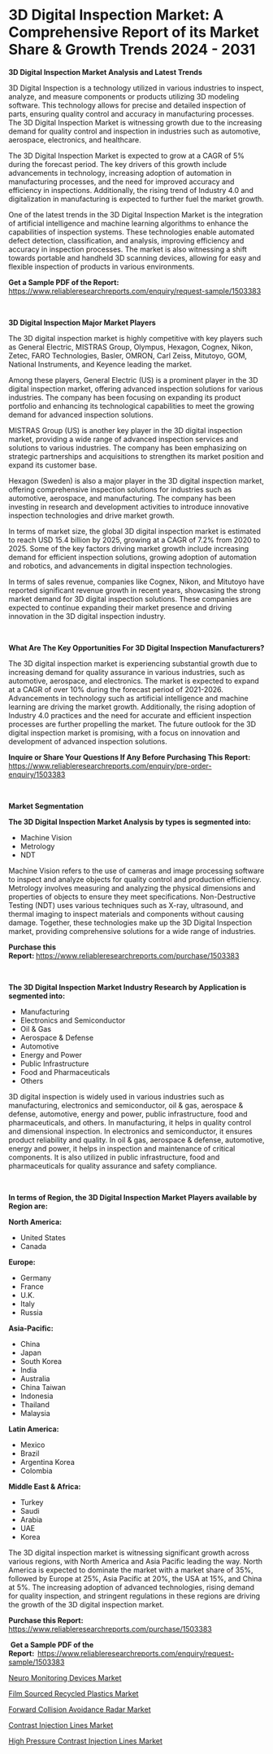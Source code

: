 <p><h1>3D Digital Inspection Market: A Comprehensive Report of its Market Share & Growth Trends 2024 - 2031</h1></p><p><strong>3D Digital Inspection Market Analysis and Latest Trends</strong></p>
<p><p>3D Digital Inspection is a technology utilized in various industries to inspect, analyze, and measure components or products utilizing 3D modeling software. This technology allows for precise and detailed inspection of parts, ensuring quality control and accuracy in manufacturing processes. The 3D Digital Inspection Market is witnessing growth due to the increasing demand for quality control and inspection in industries such as automotive, aerospace, electronics, and healthcare.</p><p>The 3D Digital Inspection Market is expected to grow at a CAGR of 5% during the forecast period. The key drivers of this growth include advancements in technology, increasing adoption of automation in manufacturing processes, and the need for improved accuracy and efficiency in inspections. Additionally, the rising trend of Industry 4.0 and digitalization in manufacturing is expected to further fuel the market growth.</p><p>One of the latest trends in the 3D Digital Inspection Market is the integration of artificial intelligence and machine learning algorithms to enhance the capabilities of inspection systems. These technologies enable automated defect detection, classification, and analysis, improving efficiency and accuracy in inspection processes. The market is also witnessing a shift towards portable and handheld 3D scanning devices, allowing for easy and flexible inspection of products in various environments.</p></p>
<p><strong>Get a Sample PDF of the Report:&nbsp;</strong> <a href="https://www.reliableresearchreports.com/enquiry/request-sample/1503383">https://www.reliableresearchreports.com/enquiry/request-sample/1503383</a></p>
<p>&nbsp;</p>
<p><strong>3D Digital Inspection Major Market Players</strong></p>
<p><p>The 3D digital inspection market is highly competitive with key players such as General Electric, MISTRAS Group, Olympus, Hexagon, Cognex, Nikon, Zetec, FARO Technologies, Basler, OMRON, Carl Zeiss, Mitutoyo, GOM, National Instruments, and Keyence leading the market.</p><p>Among these players, General Electric (US) is a prominent player in the 3D digital inspection market, offering advanced inspection solutions for various industries. The company has been focusing on expanding its product portfolio and enhancing its technological capabilities to meet the growing demand for advanced inspection solutions.</p><p>MISTRAS Group (US) is another key player in the 3D digital inspection market, providing a wide range of advanced inspection services and solutions to various industries. The company has been emphasizing on strategic partnerships and acquisitions to strengthen its market position and expand its customer base.</p><p>Hexagon (Sweden) is also a major player in the 3D digital inspection market, offering comprehensive inspection solutions for industries such as automotive, aerospace, and manufacturing. The company has been investing in research and development activities to introduce innovative inspection technologies and drive market growth.</p><p>In terms of market size, the global 3D digital inspection market is estimated to reach USD 15.4 billion by 2025, growing at a CAGR of 7.2% from 2020 to 2025. Some of the key factors driving market growth include increasing demand for efficient inspection solutions, growing adoption of automation and robotics, and advancements in digital inspection technologies.</p><p>In terms of sales revenue, companies like Cognex, Nikon, and Mitutoyo have reported significant revenue growth in recent years, showcasing the strong market demand for 3D digital inspection solutions. These companies are expected to continue expanding their market presence and driving innovation in the 3D digital inspection industry.</p></p>
<p>&nbsp;</p>
<p><strong>What Are The Key Opportunities For 3D Digital Inspection Manufacturers?</strong></p>
<p><p>The 3D digital inspection market is experiencing substantial growth due to increasing demand for quality assurance in various industries, such as automotive, aerospace, and electronics. The market is expected to expand at a CAGR of over 10% during the forecast period of 2021-2026. Advancements in technology such as artificial intelligence and machine learning are driving the market growth. Additionally, the rising adoption of Industry 4.0 practices and the need for accurate and efficient inspection processes are further propelling the market. The future outlook for the 3D digital inspection market is promising, with a focus on innovation and development of advanced inspection solutions.</p></p>
<p><strong>Inquire or Share Your Questions If Any Before Purchasing This Report:</strong> <a href="https://www.reliableresearchreports.com/enquiry/pre-order-enquiry/1503383">https://www.reliableresearchreports.com/enquiry/pre-order-enquiry/1503383</a></p>
<p>&nbsp;</p>
<p><strong>Market Segmentation</strong></p>
<p><strong>The 3D Digital Inspection Market Analysis by types is segmented into:</strong></p>
<p><ul><li>Machine Vision</li><li>Metrology</li><li>NDT</li></ul></p>
<p><p>Machine Vision refers to the use of cameras and image processing software to inspect and analyze objects for quality control and production efficiency. Metrology involves measuring and analyzing the physical dimensions and properties of objects to ensure they meet specifications. Non-Destructive Testing (NDT) uses various techniques such as X-ray, ultrasound, and thermal imaging to inspect materials and components without causing damage. Together, these technologies make up the 3D Digital Inspection market, providing comprehensive solutions for a wide range of industries.</p></p>
<p><strong>Purchase this Report:&nbsp;</strong><a href="https://www.reliableresearchreports.com/purchase/1503383">https://www.reliableresearchreports.com/purchase/1503383</a></p>
<p>&nbsp;</p>
<p><strong>The 3D Digital Inspection Market Industry Research by Application is segmented into:</strong></p>
<p><ul><li>Manufacturing</li><li>Electronics and Semiconductor</li><li>Oil & Gas</li><li>Aerospace & Defense</li><li>Automotive</li><li>Energy and Power</li><li>Public Infrastructure</li><li>Food and Pharmaceuticals</li><li>Others</li></ul></p>
<p><p>3D digital inspection is widely used in various industries such as manufacturing, electronics and semiconductor, oil & gas, aerospace & defense, automotive, energy and power, public infrastructure, food and pharmaceuticals, and others. In manufacturing, it helps in quality control and dimensional inspection. In electronics and semiconductor, it ensures product reliability and quality. In oil & gas, aerospace & defense, automotive, energy and power, it helps in inspection and maintenance of critical components. It is also utilized in public infrastructure, food and pharmaceuticals for quality assurance and safety compliance.</p></p>
<p>&nbsp;</p>
<p><strong>In terms of Region, the 3D Digital Inspection Market Players available by Region are:</strong></p>
<p>
    <p> <strong> North America: </strong>
        <ul>
            <li>United States</li>
            <li>Canada</li>
        </ul>
        </p> 
    <p> <strong> Europe: </strong>
        <ul>
            <li>Germany</li>
            <li>France</li>
            <li>U.K.</li>
            <li>Italy</li>
            <li>Russia</li>
        </ul>
        </p> 
    <p> <strong> Asia-Pacific: </strong>
        <ul>
            <li>China</li>
            <li>Japan</li>
            <li>South Korea</li>
            <li>India</li>
            <li>Australia</li>
            <li>China Taiwan</li>
            <li>Indonesia</li>
            <li>Thailand</li>
            <li>Malaysia</li>
        </ul>
        </p> 
    <p> <strong> Latin America: </strong>
        <ul>
            <li>Mexico</li>
            <li>Brazil</li>
            <li>Argentina Korea</li>
            <li>Colombia</li>
        </ul>
        </p> 
    <p> <strong> Middle East & Africa: </strong>
        <ul>
            <li>Turkey</li>
            <li>Saudi</li>
            <li>Arabia</li>
            <li>UAE</li>
            <li>Korea</li>
        </ul>
    </p>
    </p>
<p><p>The 3D digital inspection market is witnessing significant growth across various regions, with North America and Asia Pacific leading the way. North America is expected to dominate the market with a market share of 35%, followed by Europe at 25%, Asia Pacific at 20%, the USA at 15%, and China at 5%. The increasing adoption of advanced technologies, rising demand for quality inspection, and stringent regulations in these regions are driving the growth of the 3D digital inspection market.</p></p>
<p><strong>Purchase this Report: </strong><a href="https://www.reliableresearchreports.com/purchase/1503383">https://www.reliableresearchreports.com/purchase/1503383</a></p>
<p>&nbsp;<strong>Get a Sample PDF of the Report:&nbsp;&nbsp;</strong><a href="https://www.reliableresearchreports.com/enquiry/request-sample/1503383">https://www.reliableresearchreports.com/enquiry/request-sample/1503383</a></p>
<p><strong></strong></p>
<p><p><a href="https://medium.com/@suepiper766/neuro-monitoring-devices-market-share-evolution-and-market-growth-trends-2024-2031-5ea255341472">Neuro Monitoring Devices Market</a></p><p><a href="https://github.com/gamblestampleyjenny50m5sl6/Market-Research-Report-List-1/blob/main/film-sourced-recycled-plastics-market.md">Film Sourced Recycled Plastics Market</a></p><p><a href="https://github.com/wwwkeltoum/Market-Research-Report-List-1/blob/main/forward-collision-avoidance-radar-market.md">Forward Collision Avoidance Radar Market</a></p><p><a href="https://medium.com/@karinaokon98/contrast-injection-lines-market-outlook-industry-overview-and-forecast-2024-to-2031-550d08e579cd">Contrast Injection Lines Market</a></p><p><a href="https://medium.com/p/5e867cf6d99d/edit">High Pressure Contrast Injection Lines Market</a></p></p>